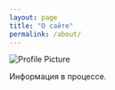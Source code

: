 ```yaml
---
layout: page
title: "О сайте"
permalink: /about/
---
```


<img src="{{ site.baseurl }}/assets/me.jpg" title="Profile Picture" class="profile">

Информация в процессе. 